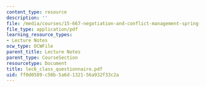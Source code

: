 ```yaml
---
content_type: resource
description: ''
file: /media/courses/15-667-negotiation-and-conflict-management-spring-2001/ff0d0589c50b5a6d132156a932f33c2a_lec6_class_questionnaire.pdf
file_type: application/pdf
learning_resource_types:
- Lecture Notes
ocw_type: OCWFile
parent_title: Lecture Notes
parent_type: CourseSection
resourcetype: Document
title: lec6_class_questionnaire.pdf
uid: ff0d0589-c50b-5a6d-1321-56a932f33c2a
---
```

